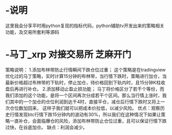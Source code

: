# -说明
  这里我会分享平时用python复现的指标代码，python辅助tv开发出来的策略相关功能，及交易所套利等源码
# -马丁_xrp 对接交易所 芝麻开门
  策略说明：
    1.添加布林带防止行情瞬间下跌仓位过重；
      这个策略是在tradingview优化过的马丁策略，实时计算15分钟的布林带，当行情下跌时，策略进行加仓，当最新价格超过布林带的下轨时，停止加仓，待价格回到下轨内时，且15分钟K柱收盘后再进行补仓。
    2.添加移动止盈止损功能；
      马丁将价格区分了若干个等份，而我们添加的这个功能，是将一个区间再次分成若干个区间。那么当行情上涨时，我们其中的一个加仓的仓位利润到达千4时，直接平仓，减仓后行情下跌时又将上一次仓位数加回来，
    这样子我们就可以把成本价拉低，以减少风险。
  优点：观察历史行情发现btc行情下跌15分钟内的波动有30%，所以我们在这种情况下如果让策略一直补仓，会面临爆仓的风险，添加布林带防止仓位过重，且可以保证行情下跌过快，在谷底加仓。
  缺点：利润会减少。
